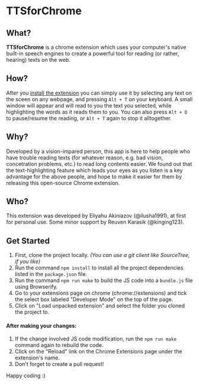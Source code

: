 # TTSforChrome

## What?
**TTSforChrome** is a chrome extension which uses your computer's native built-in speech engines to create a powerful tool for reading (or rather, hearing) texts on the web.

## How?
After you [install the extension](#get-started) you can simply use it by selecting any text on the sceen on any webpage, and pressing `Alt + T` on your keyboard. A small window will appear and will read to you the text you selected, while highlighting the words as it reads them to you. You can also press `Alt + D` to pause/resume the reading, or `Alt + T` again to stop it alltogether.

## Why?
Developed by a vision-impared person, this app is here to help people who have trouble reading texts (for whatever reason, e.g. bad vision, concetration problems, etc.) to read long contents easier. We found out that the text-highlighting feature which leads your eyes as you listen is a key advantage for the above people, and hope to make it easier for them by releasing this open-source Chrome extension.

## Who?
This extension was developed by Eliyahu Akiniazov (@ilusha1991), at first for personal use.
Some minor support by Reuven Karasik (@kinging123).

## Get Started
1. First, clone the project locally. *(You can use a git client like SourceTree, if you like)*
2. Run the command `npm install` to install all the project dependencies listed in the `package.json` file.
3.  Run the command `npm run make` to build the JS code into a `bundle.js` file using Browserify.
4. Go to your extensions page on chrome (chrome://extensions) and tick the select box labeled "Developer Mode" on the top of the page.
5. Click on "Load unpacked extension" and select the folder you cloned the project to.

#### After making your changes:
1. If the change involved JS code modification, run the `npm run make` command again to rebuild the code.
2. Click on the "Reload" link on the Chrome Extensions page under the extension's name.
3. Don't forget to create a pull request!


Happy coding :)

